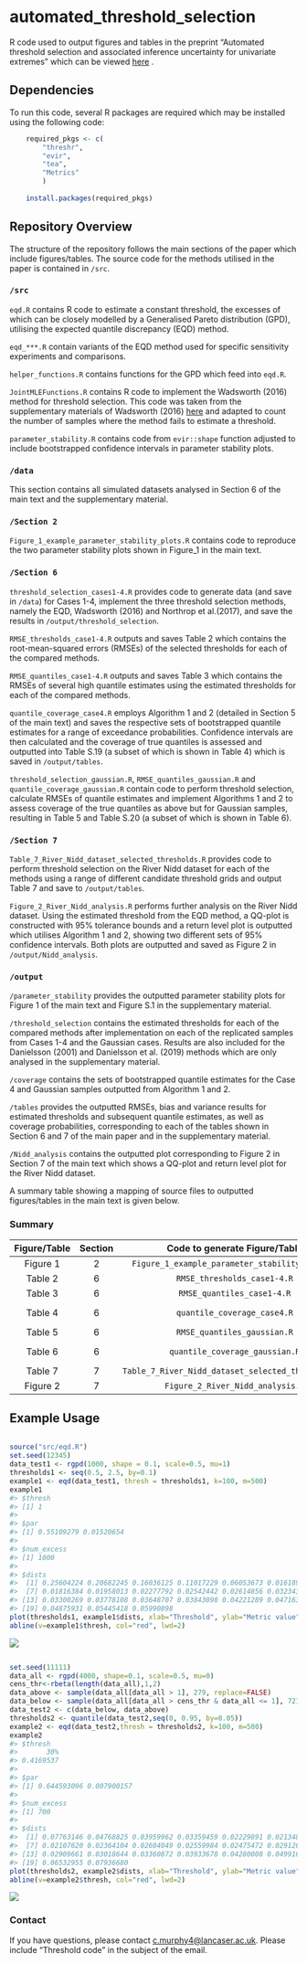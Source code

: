
<!-- README.md is generated from README.Rmd. Please edit that file -->

# automated_threshold_selection

<!-- badges: start -->
<!-- badges: end -->

R code used to output figures and tables in the preprint “Automated
threshold selection and associated inference uncertainty for univariate
extremes” which can be viewed [here](https://arxiv.org/abs/2310.17999) .

## Dependencies

To run this code, several R packages are required which may be installed
using the following code:

``` r
    required_pkgs <- c(
        "threshr",
        "evir",
        "tea",
        "Metrics"
        )
        
    install.packages(required_pkgs)
```

## Repository Overview

The structure of the repository follows the main sections of the paper
which include figures/tables. The source code for the methods utilised
in the paper is contained in `/src`.

### `/src`

`eqd.R` contains R code to estimate a constant threshold, the excesses
of which can be closely modelled by a Generalised Pareto distribution
(GPD), utilising the expected quantile discrepancy (EQD) method.

`eqd_***.R` contain variants of the EQD method used for specific
sensitivity experiments and comparisons.

`helper_functions.R` contains functions for the GPD which feed into
`eqd.R`.

`JointMLEFunctions.R` contains R code to implement the Wadsworth (2016)
method for threshold selection. This code was taken from the
supplementary materials of Wadsworth (2016)
[here](https://www.tandfonline.com/doi/abs/10.1080/00401706.2014.998345)
and adapted to count the number of samples where the method fails to
estimate a threshold.

`parameter_stability.R` contains code from `evir::shape` function
adjusted to include bootstrapped confidence intervals in parameter
stability plots.

### `/data`

This section contains all simulated datasets analysed in Section 6 of
the main text and the supplementary material.

### `/Section 2`

`Figure_1_example_parameter_stability_plots.R` contains code to
reproduce the two parameter stability plots shown in Figure_1 in the
main text.

### `/Section 6`

`threshold_selection_cases1-4.R` provides code to generate data (and
save in `/data`) for Cases 1-4, implement the three threshold selection
methods, namely the EQD, Wadsworth (2016) and Northrop et al.(2017), and
save the results in `/output/threshold_selection`.

`RMSE_thresholds_case1-4.R` outputs and saves Table 2 which contains the
root-mean-squared errors (RMSEs) of the selected thresholds for each of
the compared methods.

`RMSE_quantiles_case1-4.R` outputs and saves Table 3 which contains the
RMSEs of several high quantile estimates using the estimated thresholds
for each of the compared methods.

`quantile_coverage_case4.R` employs Algorithm 1 and 2 (detailed in
Section 5 of the main text) and saves the respective sets of
bootstrapped quantile estimates for a range of exceedance probabilities.
Confidence intervals are then calculated and the coverage of true
quantiles is assessed and outputted into Table S.19 (a subset of which
is shown in Table 4) which is saved in `/output/tables`.

`threshold_selection_gaussian.R`, `RMSE_quantiles_gaussian.R` and
`quantile_coverage_gaussian.R` contain code to perform threshold
selection, calculate RMSEs of quantile estimates and implement
Algorithms 1 and 2 to assess coverage of the true quantiles as above but
for Gaussian samples, resulting in Table 5 and Table S.20 (a subset of
which is shown in Table 6).

### `/Section 7`

`Table_7_River_Nidd_dataset_selected_thresholds.R` provides code to
perform threshold selection on the River Nidd dataset for each of the
methods using a range of different candidate threshold grids and output
Table 7 and save to `/output/tables`.

`Figure_2_River_Nidd_analysis.R` performs further analysis on the River
Nidd dataset. Using the estimated threshold from the EQD method, a
QQ-plot is constructed with 95% tolerance bounds and a return level plot
is outputted which utilises Algorithm 1 and 2, showing two different
sets of 95% confidence intervals. Both plots are outputted and saved as
Figure 2 in `/output/Nidd_analysis`.

### `/output`

`/parameter_stability` provides the outputted parameter stability plots
for Figure 1 of the main text and Figure S.1 in the supplementary
material.

`/threshold_selection` contains the estimated thresholds for each of the
compared methods after implementation on each of the replicated samples
from Cases 1-4 and the Gaussian cases. Results are also included for the
Danielsson (2001) and Danielsson et al. (2019) methods which are only
analysed in the supplementary material.

`/coverage` contains the sets of bootstrapped quantile estimates for the
Case 4 and Gaussian samples outputted from Algorithm 1 and 2.

`/tables` provides the outputted RMSEs, bias and variance results for
estimated thresholds and subsequent quantile estimates, as well as
coverage probabilities, corresponding to each of the tables shown in
Section 6 and 7 of the main paper and in the supplementary material.

`/Nidd_analysis` contains the outputted plot corresponding to Figure 2
in Section 7 of the main text which shows a QQ-plot and return level
plot for the River Nidd dataset.

A summary table showing a mapping of source files to outputted
figures/tables in the main text is given below.

### Summary

| Figure/Table | Section |           Code to generate Figure/Table            |                Dependencies                |
|:------------:|:-------:|:--------------------------------------------------:|:------------------------------------------:|
|   Figure 1   |    2    |   `Figure_1_example_parameter_stability_plots.R`   |          `parameter_stability.R`           |
|   Table 2    |    6    |            `RMSE_thresholds_case1-4.R`             |      `threshold_selection_cases1-4.R`      |
|   Table 3    |    6    |             `RMSE_quantiles_case1-4.R`             |      `threshold_selection_cases1-4.R`      |
|   Table 4    |    6    |            `quantile_coverage_case4.R`             | `threshold_selection_cases1-4.R` , `eqd.R` |
|   Table 5    |    6    |            `RMSE_quantiles_gaussian.R`             |      `threshold_selection_gaussian.R`      |
|   Table 6    |    6    |           `quantile_coverage_gaussian.R`           | `threshold_selection_gaussian.R`, `eqd.R`  |
|   Table 7    |    7    | `Table_7_River_Nidd_dataset_selected_thresholds.R` |       `eqd.R`, `JointMLEFunctions.R`       |
|   Figure 2   |    7    |          `Figure_2_River_Nidd_analysis.R`          |                  `eqd.R`                   |

## Example Usage

``` r

source("src/eqd.R")
set.seed(12345)
data_test1 <- rgpd(1000, shape = 0.1, scale=0.5, mu=1)
thresholds1 <- seq(0.5, 2.5, by=0.1)
example1 <- eqd(data_test1, thresh = thresholds1, k=100, m=500)
example1
#> $thresh
#> [1] 1
#> 
#> $par
#> [1] 0.55109279 0.01520654
#> 
#> $num_excess
#> [1] 1000
#> 
#> $dists
#>  [1] 0.25604224 0.20682245 0.16036125 0.11017229 0.06053673 0.01618996
#>  [7] 0.01816384 0.01958013 0.02277792 0.02542442 0.02614856 0.03234347
#> [13] 0.03300269 0.03778108 0.03648707 0.03843098 0.04221289 0.04716345
#> [19] 0.04875931 0.05445418 0.05990898
plot(thresholds1, example1$dists, xlab="Threshold", ylab="Metric value")
abline(v=example1$thresh, col="red", lwd=2)
```

![](README_files/figure-gfm/unnamed-chunk-3-1.png)<!-- -->

``` r

set.seed(11111)
data_all <- rgpd(4000, shape=0.1, scale=0.5, mu=0)
cens_thr<-rbeta(length(data_all),1,2)
data_above <- sample(data_all[data_all > 1], 279, replace=FALSE)
data_below <- sample(data_all[data_all > cens_thr & data_all <= 1], 721, replace = FALSE)
data_test2 <- c(data_below, data_above)
thresholds2 <- quantile(data_test2,seq(0, 0.95, by=0.05))
example2 <- eqd(data_test2,thresh = thresholds2, k=100, m=500)
example2
#> $thresh
#>       30% 
#> 0.4169537 
#> 
#> $par
#> [1] 0.644593096 0.007900157
#> 
#> $num_excess
#> [1] 700
#> 
#> $dists
#>  [1] 0.07763146 0.04768825 0.03959962 0.03359459 0.02229891 0.02134857
#>  [7] 0.02107620 0.02364104 0.02604049 0.02559984 0.02475472 0.02912688
#> [13] 0.02909661 0.03018644 0.03360872 0.03933678 0.04280008 0.04991603
#> [19] 0.06532955 0.07936680
plot(thresholds2, example2$dists, xlab="Threshold", ylab="Metric value")
abline(v=example2$thresh, col="red", lwd=2)
```

![](README_files/figure-gfm/unnamed-chunk-3-2.png)<!-- -->

### Contact

If you have questions, please contact <c.murphy4@lancaser.ac.uk>. Please
include “Threshold code” in the subject of the email.
